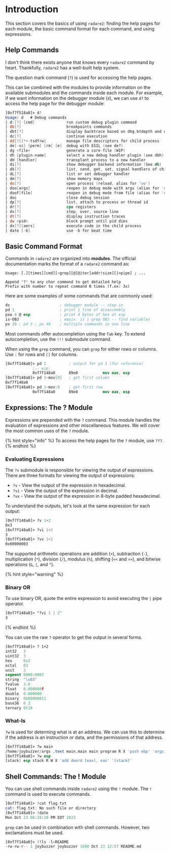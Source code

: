 # Introduction

This section covers the basics of using `radare2`: finding the help pages for each module, the basic command format for each command, and using expressions.

## Help Commands

I don't think there exists anyone that knows every `radare2` command by heart. Thankfully, `radare2` has a well-built help system.

The question mark command (`?`) is used for accessing the help pages.

This can be combined with the modules to provide information on the available submodules and the commands inside each module.  For example, if we want information on the debugger module (`d`), we can use `d?` to access the help page for the debugger module:

```nasm
[0xf7f518a0]> d?
Usage: d   # Debug commands
| d:[?] [cmd]              run custom debug plugin command
| db[?]                    breakpoints commands
| dbt[?]                   display backtrace based on dbg.btdepth and dbg.btalgo
| dc[?]                    continue execution
| dd[?][*+-tsdfrw]         manage file descriptors for child process
| de[-sc] [perm] [rm] [e]  debug with ESIL (see de?)
| dg <file>                generate a core-file (WIP)
| dh [plugin-name]         select a new debug handler plugin (see dbh)
| dH [handler]             transplant process to a new handler
| di[?]                    show debugger backend information (See dh)
| dk[?]                    list, send, get, set, signal handlers of child
| dL[?]                    list or set debugger handler
| dm[?]                    show memory maps
| do[?]                    open process (reload, alias for 'oo')
| doo[args]                reopen in debug mode with args (alias for 'ood')
| doof[file]               reopen in debug mode from file (alias for 'oodf')
| doc                      close debug session
| dp[?]                    list, attach to process or thread id
| dr[?]                    cpu registers
| ds[?]                    step, over, source line
| dt[?]                    display instruction traces
| dw <pid>                 block prompt until pid dies
| dx[?][aers]              execute code in the child process
| date [-b]                use -b for beat time
```

## Basic Command Format

Commands in `radare2` are organized into **modules**.  The official documentation marks the format of a `radare2` command as:
```
Usage: [.][times][cmd][~grep][@[@iter]addr!size][|>pipe] ; ...

Append '?' to any char command to get detailed help
Prefix with number to repeat command N times (f.ex: 3x)
```

Here are some examples of some commands that are commonly used:
```nasm
ds                      ; debugger module -- step in
pd 1                    ; print 1 line of disassembly
pxw 4 @ esp             ; print 4 bytes of hex at esp
is~OBJ                  ; equiv. is | grep OBJ -- find variables
px 20 ; pd 3 ; px 40    ; multiple commands in one line
```

Most commands offer autocompletion using the `Tab` key.  To extend autocompletion, use the `!!!` submodule command.

When using the `grep` command, you can `grep` for either rows or columns.  Use `:` for rows and `[]` for columns.

```nasm
[0xf7f148a0]> pd 1          ; output for pd 1 (for reference)
            ;-- eip:
            0xf7f148a0      89e0           mov eax, esp
[0xf7f148a0]> pd 1~mov[0]   ; get first column
0xf7f148a0
[0xf7f148a0]> pd 1~mov:0    ; get first row
            0xf7f148a0      89e0           mov eax, esp
```

## Expressions: The ? Module

Expressions are prepended with the `?` command.  This module handles the evaluation of expressions and other miscellaneous features.  We will cover the most common uses of the `?` module.

{% hint style="info" %}
To access the help pages for the `?` module, use `???`.
{% endhint %}

### Evaluating Expressions

The `?v` submodule is responsible for viewing the output of expressions.  There are three formats for viewing the output of expressions:
* `?v` - View the output of the expression in hexadecimal.
* `?vi` - View the output of the expression in decimal.
* `?vx` - View the output of the expression in 8-byte padded hexadecimal.

To understand the outputs, let's look at the same expression for each output:
```nasm
[0xf7f148a0]> ?v 1+2
0x3
[0xf7f148a0]> ?vi 1+2
3
[0xf7f148a0]> ?vx 1+2
0x00000003
```

The supported arithmetic operations are addition (`+`), subtraction (`-`), multiplication (`*`), division (`/`), modulus (`%`), shifting (`<<` and `>>`), and bitwise operations (`&`, `|`, and `^`).

{% hint style="warning" %}
### Binary OR

To use binary OR, quote the entire expression to avoid executing the `|` pipe operator.
```nasm
[0xf7f148a0]> "?vi 1 | 2"
3
```
{% endhint %}

You can use the raw `?` operator to get the output in several forms.
```nasm
[0xf7f148a0]> ? 1+2
int32   3
uint32  3
hex     0x3
octal   03
unit    3
segment 0000:0003
string  "\x03"
fvalue  3.0
float   0.000000f
double  0.000000
binary  0b00000011
base36  0_3
ternary 0t10
```

### What-Is
`?w` is used for determing what is at an address.  We can use this to determine if the address is an instruction or data, and the permissions of that address.

```nasm
[0xf7f148a0]> ?w main
/home/joybuzzer/args .text main,main main program R X 'push ebp' 'args'
[0xf7f148a0]> ?w esp
[stack] esp stack R W X 'add dword [eax], eax' '[stack]'
```

## Shell Commands: The ! Module

You can use shell commands inside `radare2` using the `!` module.  The `!` command is used to execute commands.

```nasm
[0xf7f148a0]> !cat flag.txt
cat: flag.txt: No such file or directory
[0xf7f148a0]> !date
Mon Oct 23 06:28:20 PM EDT 2023
```

`grep` can be used in combination with shell commands.  However, two exclamations must be used.

```nasm
[0xf7f148a0]> !!ls -l~README
-rw-rw-r-- 1 joybuzzer joybuzzer 1890 Oct 23 12:57 README.md
```